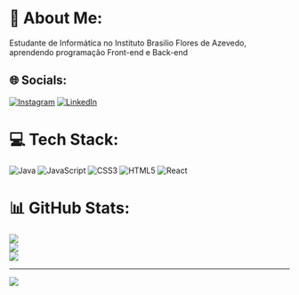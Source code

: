 # 💫 About Me:
Estudante de Informática no Instituto Brasilio Flores de Azevedo, aprendendo programação Front-end e Back-end<br>


## 🌐 Socials:
[![Instagram](https://img.shields.io/badge/Instagram-%23E4405F.svg?logo=Instagram&logoColor=white)](https://instagram.com/r3inaldo_barbosa_) [![LinkedIn](https://img.shields.io/badge/LinkedIn-%230077B5.svg?logo=linkedin&logoColor=white)](https://linkedin.com/in/reinaldo-barbosa) 

# 💻 Tech Stack:
![Java](https://img.shields.io/badge/java-%23ED8B00.svg?style=for-the-badge&logo=openjdk&logoColor=white) ![JavaScript](https://img.shields.io/badge/javascript-%23323330.svg?style=for-the-badge&logo=javascript&logoColor=%23F7DF1E) ![CSS3](https://img.shields.io/badge/css3-%231572B6.svg?style=for-the-badge&logo=css3&logoColor=white) ![HTML5](https://img.shields.io/badge/html5-%23E34F26.svg?style=for-the-badge&logo=html5&logoColor=white) ![React](https://img.shields.io/badge/react-%2320232a.svg?style=for-the-badge&logo=react&logoColor=%2361DAFB)
# 📊 GitHub Stats:
![](https://github-readme-stats.vercel.app/api?username=Reinaldo&theme=transparent&hide_border=false&include_all_commits=true&count_private=false)<br/>
![](https://github-readme-streak-stats.herokuapp.com/?user=Reinaldo&theme=transparent&hide_border=false)<br/>
![](https://github-readme-stats.vercel.app/api/top-langs/?username=Reinaldo&theme=transparent&hide_border=false&include_all_commits=true&count_private=false&layout=compact)

---
[![](https://visitcount.itsvg.in/api?id=Reinaldo&icon=0&color=0)](https://visitcount.itsvg.in)

<!-- Proudly created with GPRM ( https://gprm.itsvg.in ) -->
